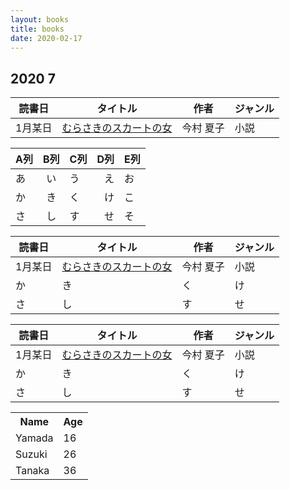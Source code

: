 ```yaml
---
layout: books
title: books
date: 2020-02-17
---
```

<!--
    <tr>
      <td></td>
      <td></td>
      <td></td>
      <td></td>
    </tr>
-->
## 2020 7
| 読書日 | タイトル | 作者 | ジャンル |
| ----- | ----- | --- | --- |
| 1月某日 | [むらさきのスカートの女](https://www.amazon.co.jp/dp/B07SHDXPSF/ref=dp-kindle-redirect) | 今村 夏子  | 小説 |


| A列 | B列 | C列 |D列|E列|
|-----|:---:|-----|--:|---|
| あ  | い  | う  |え |お |
| か  | き  | く  |け |こ |
| さ  | し  | す  |せ |そ |

| 読書日 | タイトル  | 作者 |ジャンル|
|-----|---|-----|--|
|  1月某日 |  [むらさきのスカートの女](https://www.amazon.co.jp/dp/B07SHDXPSF/ref=dp-kindle-redirect)  | 今村 夏子   |小説 |
| か  | き  | く  |け |
| さ  | し  | す  |せ |

<table class="table table-striped">
  <thead>
    <tr>
      <th>読書日</th>
      <th>タイトル</th>
      <th>作者</th>
      <th>ジャンル</th>
    </tr>
  </thead>
  <tbody>
    <tr>
      <td>1月某日</td>
      <td><a href="https://www.amazon.co.jp/dp/B07SHDXPSF/ref=dp-kindle-redirect">むらさきのスカートの女</a></td>
      <td>今村 夏子</td>
      <td>小説</td>
    </tr>
    <tr>
      <td>か</td>
      <td>き</td>
      <td>く</td>
      <td>け</td>
    </tr>
    <tr>
      <td>さ</td>
      <td>し</td>
      <td>す</td>
      <td>せ</td>
    </tr>
  </tbody>
</table>

<table class="table table-striped">
  <tr><th>Name</th><th>Age</th></tr>
  <tr><td>Yamada</td><td>16</td></tr>
  <tr><td>Suzuki</td><td>26</td></tr>
  <tr><td>Tanaka</td><td>36</td></tr>
</table>
